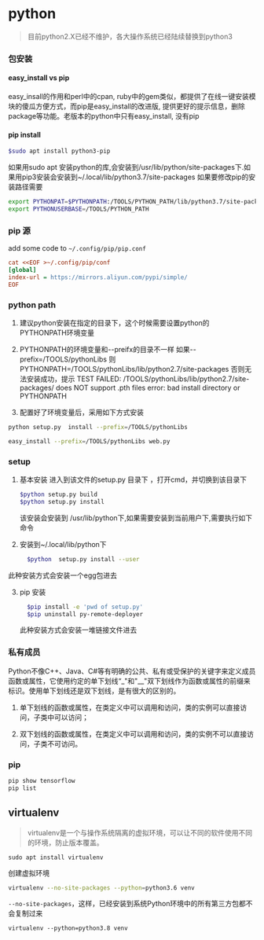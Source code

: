 python
====

> 目前python2.X已经不维护，各大操作系统已经陆续替换到python3

### 包安装

#### easy_install vs pip
easy_insall的作用和perl中的cpan, ruby中的gem类似，都提供了在线一键安装模块的傻瓜方便方式，而pip是easy_install的改进版, 提供更好的提示信息，删除package等功能。老版本的python中只有easy_install, 没有pip

#### pip install
```sh
$sudo apt install python3-pip
```
如果用sudo apt 安装python的库,会安装到/usr/lib/python/site-packages下.如果用pip3安装会安装到~/.local/lib/python3.7/site-packages
如果要修改pip的安装路径需要

```sh
export PYTHONPAT=$PYTHONPATH:/TOOLS/PYTHON_PATH/lib/python3.7/site-packages
export PYTHONUSERBASE=/TOOLS/PYTHON_PATH
```
### pip 源
add some code to `~/.config/pip/pip.conf`
```ini
cat <<EOF >~/.config/pip/conf
[global]
index-url = https://mirrors.aliyun.com/pypi/simple/
EOF
```
### python path

1. 建议python安装在指定的目录下，这个时候需要设置python的PYTHONPATH环境变量

2. PYTHONPATH的环境变量和--preifx的目录不一样
	如果--prefix=/TOOLS/pythonLibs
	则PYTHONPATH=/TOOLS/pythonLibs/lib/python2.7/site-packages
	否则无法安装成功，提示
	TEST FAILED: /TOOLS/pythonLibs/lib/python2.7/site-packages/ does NOT support .pth files
	error: bad install directory or PYTHONPATH
	
3. 配置好了环境变量后，采用如下方式安装

  ```sh
  python setup.py  install --prefix=/TOOLS/pythonLibs
  ```

  ```sh
  easy_install --prefix=/TOOLS/pythonLibs web.py
  ```

### setup

1. 基本安装
	进入到该文件的setup.py 目录下 ，打开cmd，并切换到该目录下
	
	```sh
	$python setup.py build 
	$python setup.py install
	```
	
	该安装会安装到 /usr/lib/python下,如果需要安装到当前用户下,需要执行如下命令
	
2. 安装到~/.local/lib/python下

   ```sh
     $python  setup.py install --user
   ```

   

此种安装方式会安装一个egg包进去

3. pip 安装

   ```sh
     $pip install -e 'pwd of setup.py'		
     $pip uninstall py-remote-deployer
   ```

     此种安装方式会安装一堆链接文件进去

### 私有成员
Python不像C++、Java、C#等有明确的公共、私有或受保护的关键字来定义成员函数或属性，它使用约定的单下划线“_"和"__"双下划线作为函数或属性的前缀来标识。使用单下划线还是双下划线，是有很大的区别的。

1. 单下划线的函数或属性，在类定义中可以调用和访问，类的实例可以直接访问，子类中可以访问；

2. 双下划线的函数或属性，在类定义中可以调用和访问，类的实例不可以直接访问，子类不可访问。


### pip
```sh
pip show tensorflow
pip list
```



## virtualenv

> virtualenv是一个与操作系统隔离的虚拟环境，可以让不同的软件使用不同的环境，防止版本覆盖。

 ```
sudo apt install virtualenv
 ```

 创建虚拟环境

 ```sh
virtualenv --no-site-packages --python=python3.6 venv
 ```

 `--no-site-packages`，这样，已经安装到系统Python环境中的所有第三方包都不会复制过来

```
virtualenv --python=python3.8 venv
```

